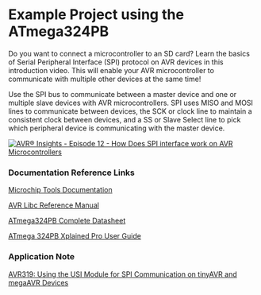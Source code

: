 # Example Project using the ATmega324PB

Do you want to connect a microcontroller to an SD card? Learn the basics of Serial Peripheral Interface (SPI) protocol on AVR devices in this introduction video. This will enable your AVR microcontroller to communicate with multiple other devices at the same time! 

Use the SPI bus to communicate between a master device and one or multiple slave devices with AVR microcontrollers. SPI uses MISO and MOSI lines to communicate between devices, the SCK or clock line to maintain a consistent clock between devices, and a SS or Slave Select line to pick which peripheral device is communicating with the master device. 

[![AVR® Insights - Episode 12 - How Does SPI interface work on AVR Microcontrollers](https://img.youtube.com/vi/9DLxM_GwT0A/0.jpg)](https://www.youtube.com/watch?v=9DLxM_GwT0A)

### Documentation Reference Links

[Microchip Tools Documentation](https://mchp.us/2Vz6gEJ)

[AVR Libc Reference Manual](https://www.microchip.com/webdoc/AVRLibcReferenceManual/index.html)

[ATmega324PB Complete Datasheet](http://www.microchip.com/mymicrochip/filehandler.aspx?ddocname=en590812)

[ATmega 324PB Xplained Pro User Guide](http://www.microchip.com/mymicrochip/filehandler.aspx?ddocname=en590285)

### Application Note

[AVR319: Using the USI Module for SPI Communication on tinyAVR and megaAVR Devices](https://www.microchip.com/wwwAppNotes/AppNotes.aspx?appnote=en591657)

